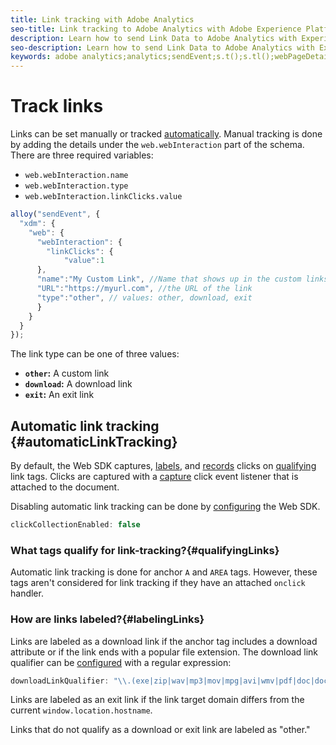 ```yaml
---
title: Link tracking with Adobe Analytics
seo-title: Link tracking to Adobe Analytics with Adobe Experience Platform Web SDK
description: Learn how to send Link Data to Adobe Analytics with Experience Platform Web SDK
seo-description: Learn how to send Link Data to Adobe Analytics with Experience Platform Web SDK
keywords: adobe analytics;analytics;sendEvent;s.t();s.tl();webPageDetails;pageViews;webInteraction;web Interaction;page views;link tracking;links;track links;clickCollection;click collection;
---
```


# Track links

Links can be set manually or tracked [automatically](#automaticLinkTracking). Manual tracking is done by adding the details under the `web.webInteraction` part of the schema. There are three required variables: 

* `web.webInteraction.name`
* `web.webInteraction.type`
* `web.webInteraction.linkClicks.value`

```javascript
alloy("sendEvent", {
  "xdm": {
    "web": {
      "webInteraction": {
        "linkClicks": {
            "value":1
      },
      "name":"My Custom Link", //Name that shows up in the custom links report
      "URL":"https://myurl.com", //the URL of the link
      "type":"other", // values: other, download, exit
      }
    }
  }
});
```

The link type can be one of three values: 

* **`other`:** A custom link
* **`download`:** A download link
* **`exit`:** An exit link

## Automatic link tracking {#automaticLinkTracking}

By default, the Web SDK captures, [labels](#labelingLinks), and [records](https://github.com/adobe/xdm/blob/master/docs/reference/context/webinteraction.schema.md) clicks on [qualifying](#qualifyingLinks) link tags. Clicks are captured with a [capture](https://www.w3.org/TR/uievents/#capture-phase) click event listener that is attached to the document.

Disabling automatic link tracking can be done by [configuring](../fundamentals/configuring-the-sdk.md#clickCollectionEnabled) the Web SDK.

```javascript
clickCollectionEnabled: false
```

### What tags qualify for link-tracking?{#qualifyingLinks}

Automatic link tracking is done for anchor `A` and `AREA` tags. However, these tags aren't considered for link tracking if they have an attached `onclick` handler.

### How are links labeled?{#labelingLinks}

Links are labeled as a download link if the anchor tag includes a download attribute or if the link ends with a popular file extension. The download link qualifier can be [configured](../fundamentals/configuring-the-sdk.md) with a regular expression:

```javascript
downloadLinkQualifier: "\\.(exe|zip|wav|mp3|mov|mpg|avi|wmv|pdf|doc|docx|xls|xlsx|ppt|pptx)$"
```

Links are labeled as an exit link if the link target domain differs from the current `window.location.hostname`.

Links that do not qualify as a download or exit link are labeled as "other."
